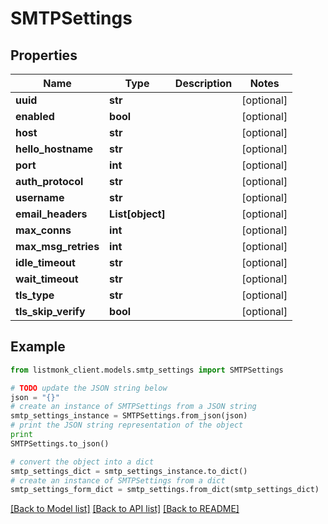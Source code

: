 # SMTPSettings


## Properties
Name | Type | Description | Notes
------------ | ------------- | ------------- | -------------
**uuid** | **str** |  | [optional] 
**enabled** | **bool** |  | [optional] 
**host** | **str** |  | [optional] 
**hello_hostname** | **str** |  | [optional] 
**port** | **int** |  | [optional] 
**auth_protocol** | **str** |  | [optional] 
**username** | **str** |  | [optional] 
**email_headers** | **List[object]** |  | [optional] 
**max_conns** | **int** |  | [optional] 
**max_msg_retries** | **int** |  | [optional] 
**idle_timeout** | **str** |  | [optional] 
**wait_timeout** | **str** |  | [optional] 
**tls_type** | **str** |  | [optional] 
**tls_skip_verify** | **bool** |  | [optional] 

## Example

```python
from listmonk_client.models.smtp_settings import SMTPSettings

# TODO update the JSON string below
json = "{}"
# create an instance of SMTPSettings from a JSON string
smtp_settings_instance = SMTPSettings.from_json(json)
# print the JSON string representation of the object
print
SMTPSettings.to_json()

# convert the object into a dict
smtp_settings_dict = smtp_settings_instance.to_dict()
# create an instance of SMTPSettings from a dict
smtp_settings_form_dict = smtp_settings.from_dict(smtp_settings_dict)
```
[[Back to Model list]](../README.md#documentation-for-models) [[Back to API list]](../README.md#documentation-for-api-endpoints) [[Back to README]](../README.md)


